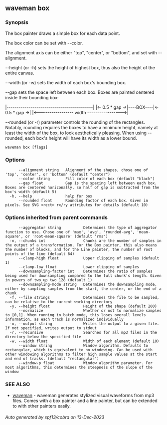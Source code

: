 ## waveman box



### Synopsis


The box painter draws a simple box for each data point.

The box color can be set with --color.

The alignment axis can be either "top", "center", or "bottom",
and set with --alignment. 

--height (or -h) sets the height of highest box, thus also the
height of the entire canvas. 

--width (or -w) sets the width of each box's bounding box.

--gap sets the space left between each box. Boxes are painted centered inside 
their bounding box:

|-------------------------------------------|
|<- 0.5 * gap ->|----BOX----|<- 0.5 * gap ->|
|<----------------- width ----------------->|

--rounded (or -r) parameter controls the rounding of the rectangles.
Notably, rounding requires the boxes to have a minimum height, namely at least
the width of the box, to look aesthetically pleasing. When using --rounded,
each box's height will have its width as a lower bound.


```
waveman box [flags]
```

### Options

```
      --alignment string   Alignment of the shapes, chose one of 'top', 'center', or 'bottom' (default "center")
      --color string       Fill color of each box (default "black")
      --gap float          Gap is the spacing left between each box. Boxes are centered horizonally, so half of gap is subtracted from the box's width (default 5)
  -h, --help               help for box
      --rounded float      Rounding factor of each box. Given in pixels. See SVG <rect> rx/ry attributes for details (default 10)
```

### Options inherited from parent commands

```
      --aggregator string          Determines the type of aggregator function to use. Chose one of 'max', 'avg', 'rounded-avg', 'mean-square', or 'root-mean-square' (default "rms")
  -n, --chunks int                 Chunks are the number of samples in the output of a transformation. For the Box painter, this also means the number of blocks, and for the Line painter, the number of root points of the line (default 64)
      --clamp-high float           Upper clipping of samples (default 1)
      --clamp-low float            Lower clipping of samples
      --downsampling-factor int    Determines the ratio of samples being used for downsampling compared to the full chunk's length. Given in powers of two up two 128 (default 1)
      --downsampling-mode string   Determines the downsampling mode, either by sampling samples from the start, the center, or the end of a chunk
  -f, --file strings               Determines the file to be sampled, can be relative to the current working directory
  -y, --height float               Height of the shape (default 200)
      --normalize                  Whether or not to normalize samples to [0,1]. When running in batch mode, this loses overall levels information, as each track is normalized individually
  -o, --output string              Writes the output to a given file. If not specified, writes output to stdout
  -r, --recursive                  Searches for all mp3 files in the directory below the specified file
  -w, --width float                Width of each element (default 10)
      --window string              Window algorithm. Defaults to rectangular, which is equivalent to no windowing. Can be used with other windowing algorithms to filter high sample values at the start and end of tracks. (default "rectangular")
      --window-p float             Window algorithm parameter. For most algorithms, this determines the steepness of the slope of the window
```

### SEE ALSO

* [waveman](waveman.md)	 - waveman generates stylized visual waveforms from mp3 files. Comes with a box painter and a line painter, but can be extended to with other painters easily.

###### Auto generated by spf13/cobra on 13-Dec-2023
